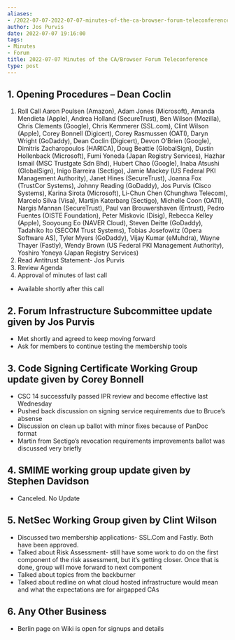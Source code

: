 ```yaml
---
aliases:
- /2022-07-07-2022-07-07-minutes-of-the-ca-browser-forum-teleconference/
author: Jos Purvis
date: 2022-07-07 19:16:00
tags:
- Minutes
- Forum
title: 2022-07-07 Minutes of the CA/Browser Forum Teleconference
type: post
---
```


## 1. Opening Procedures – Dean Coclin 

1. Roll Call
   Aaron Poulsen (Amazon), Adam Jones (Microsoft), Amanda Mendieta (Apple), Andrea Holland (SecureTrust), Ben Wilson (Mozilla), Chris Clements (Google), Chris Kemmerer (SSL.com), Clint Wilson (Apple), Corey Bonnell (Digicert), Corey Rasmussen (OATI), Daryn Wright (GoDaddy), Dean Coclin (Digicert), Devon O’Brien (Google), Dimitris Zacharopoulos (HARICA), Doug Beattie (GlobalSign), Dustin Hollenback (Microsoft), Fumi Yoneda (Japan Registry Services), Hazhar Ismail (MSC Trustgate Sdn Bhd), Hubert Chao (Google), Inaba Atsushi (GlobalSign), Inigo Barreira (Sectigo), Jamie Mackey (US Federal PKI Management Authority), Janet Hines (SecureTrust), Joanna Fox (TrustCor Systems), Johnny Reading (GoDaddy), Jos Purvis (Cisco Systems), Karina Sirota (Microsoft), Li-Chun Chen (Chunghwa Telecom), Marcelo Silva (Visa), Martijn Katerbarg (Sectigo), Michelle Coon (OATI), Nargis Mannan (SecureTrust), Paul van Brouwershaven (Entrust), Pedro Fuentes (OISTE Foundation), Peter Miskovic (Disig), Rebecca Kelley (Apple), Sooyoung Eo (NAVER Cloud), Steven Deitte (GoDaddy), Tadahiko Ito (SECOM Trust Systems), Tobias Josefowitz (Opera Software AS), Tyler Myers (GoDaddy), Vijay Kumar (eMuhdra), Wayne Thayer (Fastly), Wendy Brown (US Federal PKI Management Authority), Yoshiro Yoneya (Japan Registry Services)
1. Read Antitrust Statement- Jos Purvis
1. Review Agenda
1. Approval of minutes of last call

- Available shortly after this call

## 2. Forum Infrastructure Subcommittee update given by Jos Purvis 

- Met shortly and agreed to keep moving forward
- Ask for members to continue testing the membership tools

## 3. Code Signing Certificate Working Group update given by Corey Bonnell 

- CSC 14 successfully passed IPR review and become effective last Wednesday
- Pushed back discussion on signing service requirements due to Bruce’s absense
- Discussion on clean up ballot with minor fixes because of PanDoc format
- Martin from Sectigo’s revocation requirements improvements ballot was discussed very briefly

## 4. SMIME working group update given by Stephen Davidson 

- Canceled. No Update

## 5. NetSec Working Group given by Clint Wilson 

- Discussed two membership applications- SSL.Com and Fastly. Both have been approved.
- Talked about Risk Assessment- still have some work to do on the first component of the risk assessment, but it’s getting closer. Once that is done, group will move forward to next component
- Talked about topics from the backburner
- Talked about redline on what cloud hosted infrastructure would mean and what the expectations are for airgapped CAs

## 6. Any Other Business 

- Berlin page on Wiki is open for signups and details